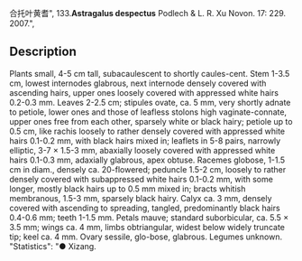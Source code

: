 合托叶黄耆",
133.**Astragalus despectus** Podlech & L. R. Xu Novon. 17: 229. 2007.",

## Description
Plants small, 4-5 cm tall, subacaulescent to shortly caules-cent. Stem 1-3.5 cm, lowest internodes glabrous, next internode densely covered with ascending hairs, upper ones loosely covered with appressed white hairs 0.2-0.3 mm. Leaves 2-2.5 cm; stipules ovate, ca. 5 mm, very shortly adnate to petiole, lower ones and those of leafless stolons high vaginate-connate, upper ones free from each other, sparsely white or black hairy; petiole up to 0.5 cm, like rachis loosely to rather densely covered with appressed white hairs 0.1-0.2 mm, with black hairs mixed in; leaflets in 5-8 pairs, narrowly elliptic, 3-7 × 1.5-3 mm, abaxially loosely covered with appressed white hairs 0.1-0.3 mm, adaxially glabrous, apex obtuse. Racemes globose, 1-1.5 cm in diam., densely ca. 20-flowered; peduncle 1.5-2 cm, loosely to rather densely covered with subappressed white hairs 0.1-0.2 mm, with some longer, mostly black hairs up to 0.5 mm mixed in; bracts whitish membranous, 1.5-3 mm, sparsely black hairy. Calyx ca. 3 mm, densely covered with ascending to spreading, tangled, predominantly black hairs 0.4-0.6 mm; teeth 1-1.5 mm. Petals mauve; standard suborbicular, ca. 5.5 × 3.5 mm; wings ca. 4 mm, limbs obtriangular, widest below widely truncate tip; keel ca. 4 mm. Ovary sessile, glo-bose, glabrous. Legumes unknown.
  "Statistics": "● Xizang.
